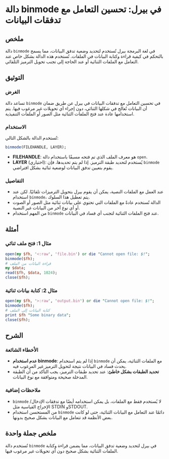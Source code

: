 <!--
Meta Description: # دالة binmode في بيرل: تحسين التعامل مع تدفقات البيانات ## ملخص دالة `binmode` في لغة البرمجة بيرل تُستخدم لتحديد وضعية تدفق البيانات، مما يسمح بالتح...
Meta Keywords: البيانات, binmode, الملفات, عند, ستخدم
-->

# دالة binmode في بيرل: تحسين التعامل مع تدفقات البيانات

## ملخص
دالة `binmode` في لغة البرمجة بيرل تُستخدم لتحديد وضعية تدفق البيانات، مما يسمح بالتحكم في كيفية قراءة وكتابة البيانات في الملفات. تُستخدم هذه الدالة بشكل خاص عند التعامل مع الملفات الثنائية أو عند الحاجة إلى تجنب تحويل الترميز التلقائي.

## التوثيق
### الغرض
تساعد دالة `binmode` في تحسين التعامل مع تدفقات البيانات في بيرل عن طريق ضمان أن البيانات تُعالج في شكلها الثنائي، دون إجراء أي تحويلات غير مرغوب فيها. يتم استخدامها عادة عند فتح الملفات الثنائية مثل الصور أو الملفات التنفيذية.

### الاستخدام
تُستخدم الدالة بالشكل التالي:

```perl
binmode(FILEHANDLE, LAYER);
```

- **FILEHANDLE**: هو معرف الملف الذي تم فتحه مسبقًا باستخدام دالة `open`.
- **LAYER** (اختياري): يُستخدم لتحديد طبقة الترميز. إذا لم يتم تحديدها، فإن `binmode` يقوم بتعيين تدفق البيانات لوضعية ثنائية بشكل افتراضي.

### التفاصيل
- عند العمل مع الملفات النصية، يمكن أن يقوم بيرل بتحويل الترميزات تلقائيًا. لكن عند استخدام `binmode`، يتم تعطيل هذا السلوك.
- الدالة تُستخدم عادةً مع الملفات التي تحتوي على بيانات ثنائية مثل الصور أو الصوت أو أي نوع آخر من البيانات غير النصية.
- من المهم استخدام `binmode` عند فتح الملفات الثنائية لتجنب أي فساد في البيانات.

## أمثلة
### مثال 1: فتح ملف ثنائي
```perl
open(my $fh, '<:raw', 'file.bin') or die "Cannot open file: $!";
binmode($fh);
# قراءة البيانات من الملف
my $data;
read($fh, $data, 1024);
close($fh);
```

### مثال 2: كتابة بيانات ثنائية
```perl
open(my $fh, '>:raw', 'output.bin') or die "Cannot open file: $!";
binmode($fh);
# كتابة البيانات إلى الملف
print $fh "Some binary data";
close($fh);
```

## الشرح
### الأخطاء الشائعة
- **عدم استخدام binmode**: إذا لم يتم استخدام `binmode` مع الملفات الثنائية، يمكن أن يحدث فساد في البيانات نتيجة لتحويل الترميز غير المرغوب فيه.
- **تحديد الطبقات بشكل خاطئ**: عند تحديد طبقات الترميز، يجب التأكد من أن الطبقة المدخلة صحيحة ومتوافقة مع نوع البيانات.

### ملاحظات إضافية
- `binmode` لا يُستخدم فقط مع الملفات، بل يمكن استخدامه أيضًا مع تدفقات الإدخال/الإخراج القياسية مثل STDIN وSTDOUT.
- من المستحسن استخدام `binmode` دائمًا عند التعامل مع البيانات الثنائية، حتى لو كانت بعض الأنظمة قد تتعامل مع البيانات بشكل صحيح بدونها.

## ملخص جملة واحدة
تُستخدم دالة `binmode` في بيرل لتحديد وضعية تدفق البيانات، مما يضمن قراءة وكتابة الملفات الثنائية بشكل صحيح دون أي تحويلات غير مرغوب فيها.